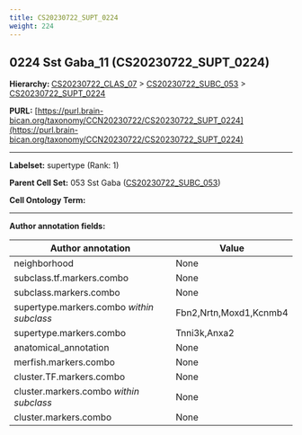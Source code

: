```yaml
---
title: CS20230722_SUPT_0224
weight: 224
---
```

## 0224 Sst Gaba_11 (CS20230722_SUPT_0224)
<b>Hierarchy: </b>
[CS20230722_CLAS_07](../CS20230722_CLAS_07) >
[CS20230722_SUBC_053](../CS20230722_SUBC_053) >
[CS20230722_SUPT_0224](../CS20230722_SUPT_0224)

**PURL:** [https://purl.brain-bican.org/taxonomy/CCN20230722/CS20230722_SUPT_0224](https://purl.brain-bican.org/taxonomy/CCN20230722/CS20230722_SUPT_0224)

---


**Labelset:** supertype (Rank: 1)

**Parent Cell Set:** 053 Sst Gaba ([CS20230722_SUBC_053](../CS20230722_SUBC_053))



**Cell Ontology Term:** 

[MARKER GENES.]: #


---

[TRANSFERRED ANNOTATIONS.]: #


[AUTHOR ANNOTATION FIELDS.]: #


**Author annotation fields:**

| Author annotation | Value |
|-------------------|-------|
|neighborhood|None|
|subclass.tf.markers.combo|None|
|subclass.markers.combo|None|
|supertype.markers.combo _within subclass_|Fbn2,Nrtn,Moxd1,Kcnmb4|
|supertype.markers.combo|Tnni3k,Anxa2|
|anatomical_annotation|None|
|merfish.markers.combo|None|
|cluster.TF.markers.combo|None|
|cluster.markers.combo _within subclass_|None|
|cluster.markers.combo|None|
